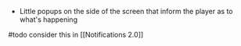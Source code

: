 - Little popups on the side of the screen that inform the player as to what's happening

#todo consider this in [[Notifications 2.0]]